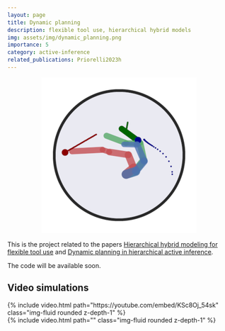 ```yaml
---
layout: page
title: Dynamic planning
description: flexible tool use, hierarchical hybrid models
img: assets/img/dynamic_planning.png
importance: 5
category: active-inference
related_publications: Priorelli2023h
---
```


<p align="center">
  <img src="/assets/img/dynamic_planning.png">
</p>

This is the project related to the papers [Hierarchical hybrid modeling for flexible tool use](https://arxiv.org/abs/2402.10088) and [Dynamic planning in hierarchical active inference](https://arxiv.org/abs/2402.11658).

The code will be available soon.

## Video simulations

<div class="row mt-3">
    <div class="col-sm mt-3 mt-md-0">
        {% include video.html path="https://youtube.com/embed/KSc8Oj_54sk" class="img-fluid rounded z-depth-1" %}
    </div>
    <div class="col-sm mt-3 mt-md-0">
        {% include video.html path="" class="img-fluid rounded z-depth-1" %}
    </div>
</div>
<div class="caption">
</div>
